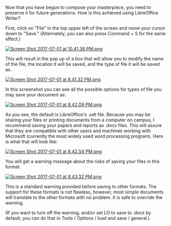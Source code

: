 Now that you have begun to compose your masterpiece, you need to preserve it for future generations.
How is this achieved using LibreOffice Writer?

First, click on "File" in the top upper left of the screen and move your cursor down to "Save." (Alternately, you can also press Command + S for the same effect.)


[![Screen Shot 2017-07-01 at 10.41.36 PM.png](https://s19.postimg.org/qpjylh3gj/Screen_Shot_2017-07-01_at_10.41.36_PM.png)](https://postimg.org/image/fd7d3ourj/)

This will result in the pop up of a box that will allow you to modify the name of the file, the location it will be saved, and the type of file it will be saved as.

[![Screen Shot 2017-07-01 at 8.41.32 PM.png](https://s19.postimg.org/8b4u3r1s3/Screen_Shot_2017-07-01_at_8.41.32_PM.png)](https://postimg.org/image/9df0maklb/)

In this screenshot you can see all the possible options for types of file you may save your document as:

[![Screen Shot 2017-07-01 at 8.42.09 PM.png](https://s19.postimg.org/8rq1q6pj7/Screen_Shot_2017-07-01_at_8.42.09_PM.png)](https://postimg.org/image/94hfwd7sv/)

As you see, the default is LibreOffice's .odt file. Because you may be sharing your files or printing documents from a computer on campus, I recommend saving your papers and reports as .docx files. This will assure that they are compatible with other users and machines working with Microsoft (currently the most widely used word processing program). Here is what that will look like:

[![Screen Shot 2017-07-01 at 8.42.54 PM.png](https://s19.postimg.org/rvjd6j2df/Screen_Shot_2017-07-01_at_8.42.54_PM.png)](https://postimg.org/image/5wcyjblj3/)

You will get a warning message about the risks of saving your files in this format:

[![Screen Shot 2017-07-01 at 8.43.32 PM.png](https://s19.postimg.org/sjs7ph137/Screen_Shot_2017-07-01_at_8.43.32_PM.png)](https://postimg.org/image/b6hxam5rz/)

This is a standard warning provided before saving to other formats. The support for these formats is not flawless, however, most simple documents will translate to the other formats with no problem. It is safe to override the warning. 

(If you want to turn off the warning, and/or set LO to save to .docx by default, you can do that in Tools / Options / load and save / general.)
